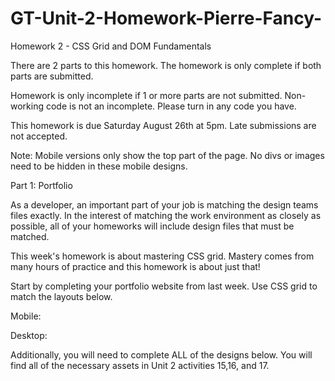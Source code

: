 # GT-Unit-2-Homework-Pierre-Fancy-

Homework 2 - CSS Grid and DOM Fundamentals

There are 2 parts to this homework. The homework is only complete if both parts are submitted.

Homework is only incomplete if 1 or more parts are not submitted. Non-working code is not an incomplete. Please turn in any code you have. 

This homework is due Saturday August 26th at 5pm. Late submissions are not accepted. 

Note: Mobile versions only show the top part of the page. No divs or images need to be hidden in these mobile designs.


Part 1: Portfolio

As a developer, an important part of your job is matching the design teams files exactly. In the interest of matching the work environment as closely as possible, all of your homeworks will include design files that must be matched. 

This week's homework is about mastering CSS grid. Mastery comes from many hours of practice and this homework is about just that! 

Start by completing your portfolio website from last week. Use CSS grid to match the layouts below.

Mobile:



Desktop:


Additionally, you will need to complete ALL of the designs below. You will find all of the necessary assets in Unit 2 activities 15,16, and 17.
